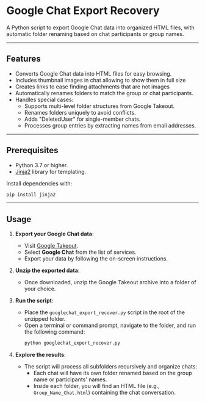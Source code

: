 # **Google Chat Export Recovery**

A Python script to export Google Chat data into organized HTML files, with automatic folder renaming based on chat participants or group names.

---

## **Features**
- Converts Google Chat data into HTML files for easy browsing.
- Includes thumbnail images in chat allowing to show them in full size
- Creates links to ease finding attachments that are not images
- Automatically renames folders to match the group or chat participants.
- Handles special cases:
  - Supports multi-level folder structures from Google Takeout.
  - Renames folders uniquely to avoid conflicts.
  - Adds "DeletedUser" for single-member chats.
  - Processes group entries by extracting names from email addresses.

---

## **Prerequisites**
- Python 3.7 or higher.
- [Jinja2](https://pypi.org/project/Jinja2/) library for templating.

Install dependencies with:
```bash
pip install jinja2
```

---

## **Usage**

1. **Export your Google Chat data**:
   - Visit [Google Takeout](https://takeout.google.com/).
   - Select **Google Chat** from the list of services.
   - Export your data by following the on-screen instructions.

2. **Unzip the exported data**:
   - Once downloaded, unzip the Google Takeout archive into a folder of your choice.

3. **Run the script**:
   - Place the `googlechat_export_recover.py` script in the root of the unzipped folder.
   - Open a terminal or command prompt, navigate to the folder, and run the following command:
     ```bash
     python googlechat_export_recover.py
     ```

4. **Explore the results**:
   - The script will process all subfolders recursively and organize chats:
     - Each chat will have its own folder renamed based on the group name or participants' names.
     - Inside each folder, you will find an HTML file (e.g., `Group_Name_Chat.html`) containing the chat conversation.


